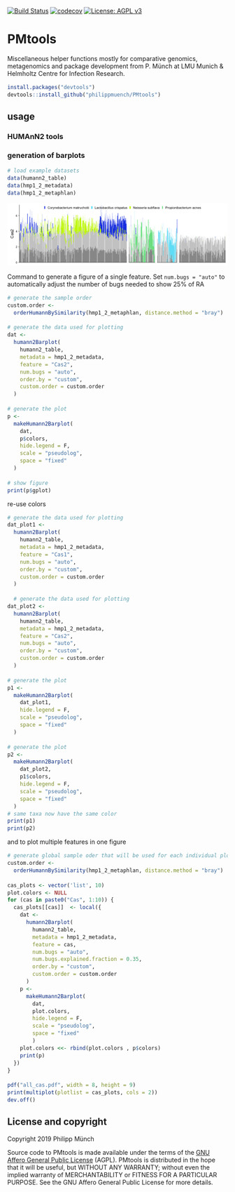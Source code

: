 [![Build Status](https://travis-ci.org/philippmuench/PMtools.svg?branch=master)](https://travis-ci.org/philippmuench/PMtools)
[![codecov](https://codecov.io/gh/philippmuench/PMtools/branch/master/graph/badge.svg)](https://codecov.io/gh/philippmuench/PMtools)
[![License: AGPL v3](https://img.shields.io/badge/License-AGPL%20v3-blue.svg)](https://www.gnu.org/licenses/agpl-3.0)

# PMtools

Miscellaneous helper functions mostly for comparative genomics, metagenomics and package development from P. Münch at LMU Munich & Helmholtz Centre for Infection Research.

```r
install.packages("devtools")
devtools::install_github("philippmuench/PMtools")
```

## usage

### HUMAnN2 tools

### generation of barplots

``` r
# load example datasets
data(humann2_table)
data(hmp1_2_metadata)
data(hmp1_2_metaphlan)
```

![](man/figures/README-example-1.png)

Command to generate a figure of a single feature. Set `num.bugs = "auto"` to automatically adjust the number of bugs needed to show 25% of RA

``` r
# generate the sample order
custom.order <-
  orderHumannBySimilarity(hmp1_2_metaphlan, distance.method = "bray")

# generate the data used for plotting
dat <-
  humann2Barplot(
    humann2_table,
    metadata = hmp1_2_metadata,
    feature = "Cas2",
    num.bugs = "auto",
    order.by = "custom",
    custom.order = custom.order
  )
  
# generate the plot
p <-
  makeHumann2Barplot(
    dat,
    p$colors,
    hide.legend = F,
    scale = "pseudolog",
    space = "fixed"
  )

# show figure
print(p$gplot)
```

re-use colors

``` r
# generate the data used for plotting
dat_plot1 <-
  humann2Barplot(
    humann2_table,
    metadata = hmp1_2_metadata,
    feature = "Cas1",
    num.bugs = "auto",
    order.by = "custom",
    custom.order = custom.order
  )
  
  # generate the data used for plotting
dat_plot2 <-
  humann2Barplot(
    humann2_table,
    metadata = hmp1_2_metadata,
    feature = "Cas2",
    num.bugs = "auto",
    order.by = "custom",
    custom.order = custom.order
  )
  
# generate the plot
p1 <-
  makeHumann2Barplot(
    dat_plot1,
    hide.legend = F,
    scale = "pseudolog",
    space = "fixed"
  )

# generate the plot
p2 <-
  makeHumann2Barplot(
    dat_plot2,
    p1$colors,
    hide.legend = F,
    scale = "pseudolog",
    space = "fixed"
  )
# same taxa now have the same color
print(p1)
print(p2)
```

and to plot multiple features in one figure

``` r
# generate global sample oder that will be used for each individual plot
custom.order <-
  orderHumannBySimilarity(hmp1_2_metaphlan, distance.method = "bray")

cas_plots <- vector('list', 10)
plot.colors <- NULL
for (cas in paste0("Cas", 1:10)) {
  cas_plots[[cas]]  <- local({
    dat <-
      humann2Barplot(
        humann2_table,
        metadata = hmp1_2_metadata,
        feature = cas,
        num.bugs = "auto",
        num.bugs.explained.fraction = 0.35,
        order.by = "custom",
        custom.order = custom.order
      )
    p <-
      makeHumann2Barplot(
        dat,
        plot.colors,
        hide.legend = F,
        scale = "pseudolog",
        space = "fixed"
        )
    plot.colors <<- rbind(plot.colors , p$colors)
    print(p)
  })
}

pdf("all_cas.pdf", width = 8, height = 9)
print(multiplot(plotlist = cas_plots, cols = 2))
dev.off()
```

## License and copyright
Copyright 2019 Philipp Münch

Source code to PMtools is made available under the terms of the [GNU Affero General Public License](LICENSE.txt) (AGPL). PMtools is distributed in the hope that it will be useful, but WITHOUT ANY WARRANTY; without even the implied warranty of MERCHANTABILITY or FITNESS FOR A PARTICULAR PURPOSE. See the GNU Affero General Public License for more details.

